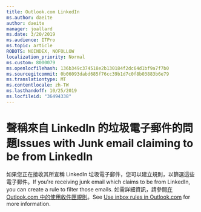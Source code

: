 ```yaml
---
title: Outlook.com LinkedIn
ms.author: daeite
author: daeite
manager: joallard
ms.date: 3/20/2019
ms.audience: ITPro
ms.topic: article
ROBOTS: NOINDEX, NOFOLLOW
localization_priority: Normal
ms.custom: 8000079
ms.openlocfilehash: 136b349c374518e2b130184f2dc64d1bf9a7f7b0
ms.sourcegitcommit: 0b06093dabd685f76cc39b1d7c0f8b03883b6e79
ms.translationtype: MT
ms.contentlocale: zh-TW
ms.lasthandoff: 10/25/2019
ms.locfileid: "36494338"
---
```

# <a name="issues-with-junk-email-claiming-to-be-from-linkedin"></a><span data-ttu-id="72c25-102">聲稱來自 LinkedIn 的垃圾電子郵件的問題</span><span class="sxs-lookup"><span data-stu-id="72c25-102">Issues with Junk email claiming to be from LinkedIn</span></span>

<span data-ttu-id="72c25-103">如果您正在接收其所宣稱 LinkedIn 垃圾電子郵件，您可以建立規則，以篩選這些電子郵件。</span><span class="sxs-lookup"><span data-stu-id="72c25-103">If you're receiving junk email which claims to be from LinkedIn, you can create a rule to filter those emails.</span></span>
<span data-ttu-id="72c25-104">如需詳細資訊，請參閱[在 Outlook.com 中的使用收件匣規則](https://aka.ms/OutlookComInboxRules)。</span><span class="sxs-lookup"><span data-stu-id="72c25-104">See [Use inbox rules in Outlook.com](https://aka.ms/OutlookComInboxRules) for more information.</span></span>


